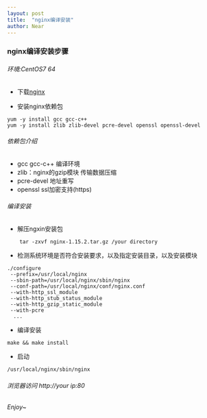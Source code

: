 ```yaml
---
layout: post
title:  "nginx编译安装"
author: Near
---
```



### nginx编译安装步骤
 
###### 环境:CentOS7 64
 
- 下载[nginx](http://nginx.org/download/nginx-1.15.2.tar.gz)
 
- 安装nginx依赖包
 ```
 yum -y install gcc gcc-c++ 
 yum -y install zlib zlib-devel pcre-devel openssl openssl-devel 
 ```
###### 依赖包介绍
 + gcc gcc-c++ 编译环境
 + zlib：nginx的gzip模块 传输数据压缩
 + pcre-devel 地址重写
 + openssl ssl加密支持(https)
 
###### 编译安装

+ 解压ngxin安装包
```
    tar -zxvf nginx-1.15.2.tar.gz /your directory
```

+ 检测系统环境是否符合安装要求，以及指定安装目录，以及安装模块

```
./configure 
 --prefix=/usr/local/nginx 
 --sbin-path=/usr/local/nginx/sbin/nginx 
 --conf-path=/usr/local/nginx/conf/nginx.conf 
 --with-http_ssl_module 
 --with-http_stub_status_module
 --with-http_gzip_static_module
 --with-pcre
  ...
```
+ 编译安装
```
make && make install
```

+ 启动

```
/usr/local/nginx/sbin/nginx 
```

###### 浏览器访问 http://your ip:80 
###### Enjoy~






 
 
 
 

